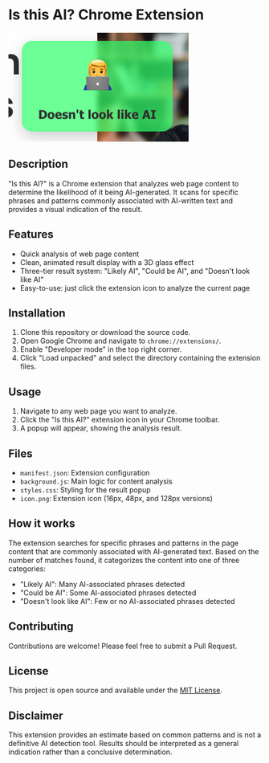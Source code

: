 # Is this AI? Chrome Extension

![Is this AI? Extension Screenshot](screenshot.png)

## Description

"Is this AI?" is a Chrome extension that analyzes web page content to determine the likelihood of it being AI-generated. It scans for specific phrases and patterns commonly associated with AI-written text and provides a visual indication of the result.

## Features

- Quick analysis of web page content
- Clean, animated result display with a 3D glass effect
- Three-tier result system: "Likely AI", "Could be AI", and "Doesn't look like AI"
- Easy-to-use: just click the extension icon to analyze the current page

## Installation

1. Clone this repository or download the source code.
2. Open Google Chrome and navigate to `chrome://extensions/`.
3. Enable "Developer mode" in the top right corner.
4. Click "Load unpacked" and select the directory containing the extension files.

## Usage

1. Navigate to any web page you want to analyze.
2. Click the "Is this AI?" extension icon in your Chrome toolbar.
3. A popup will appear, showing the analysis result.

## Files

- `manifest.json`: Extension configuration
- `background.js`: Main logic for content analysis
- `styles.css`: Styling for the result popup
- `icon.png`: Extension icon (16px, 48px, and 128px versions)

## How it works

The extension searches for specific phrases and patterns in the page content that are commonly associated with AI-generated text. Based on the number of matches found, it categorizes the content into one of three categories:

- "Likely AI": Many AI-associated phrases detected
- "Could be AI": Some AI-associated phrases detected
- "Doesn't look like AI": Few or no AI-associated phrases detected

## Contributing

Contributions are welcome! Please feel free to submit a Pull Request.

## License

This project is open source and available under the [MIT License](LICENSE).

## Disclaimer

This extension provides an estimate based on common patterns and is not a definitive AI detection tool. Results should be interpreted as a general indication rather than a conclusive determination.